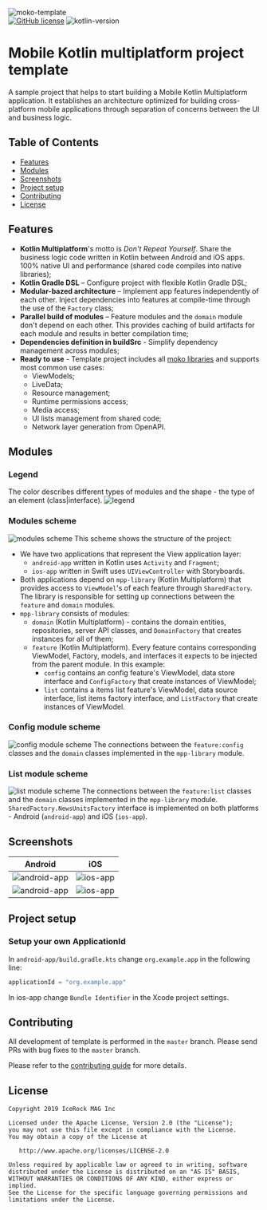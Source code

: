 ![moko-template](https://user-images.githubusercontent.com/5010169/66987007-1bbe9880-f0ea-11e9-8c3c-46b25926794b.png)  
[![GitHub license](https://img.shields.io/badge/license-Apache%20License%202.0-blue.svg?style=flat)](http://www.apache.org/licenses/LICENSE-2.0) ![kotlin-version](https://img.shields.io/badge/kotlin-1.3.50-orange)

# Mobile Kotlin multiplatform project template

A sample project that helps to start building a Mobile Kotlin Multiplatform application. It establishes an architecture optimized for building cross-platform mobile applications through separation of concerns between the UI and business logic.

## Table of Contents

- [Features](#features)
- [Modules](#modules)
- [Screenshots](#screenshots)
- [Project setup](#project-setup)
- [Contributing](#contributing)
- [License](#license)

## Features

- **Kotlin Multiplatform**'s motto is *Don't Repeat Yourself*. Share the business logic code written in Kotlin between Android and iOS apps. 100% native UI and performance (shared code compiles into native libraries);
- **Kotlin Gradle DSL** – Configure project with flexible Kotlin Gradle DSL;
- **Modular-bazed architecture** – Implement app features independently of each other. Inject dependencies into features at compile-time through the use of the `Factory` class;
- **Parallel build of modules** – Feature modules and the `domain` module don't depend on each other. This provides caching of build artifacts for each module and results in better compilation time;
- **Dependencies definition in buildSrc** - Simplify dependency management across modules;
- **Ready to use** - Template project includes all [moko libraries](https://moko.icerock.dev) and supports most common use cases:
  - ViewModels;
  - LiveData;
  - Resource management;
  - Runtime permissions access;
  - Media access;
  - UI lists management from shared code;
  - Network layer generation from OpenAPI.

## Modules
### Legend
The color describes different types of modules and the shape - the type of an element (class|interface).
![legend](https://user-images.githubusercontent.com/5010169/66910970-cd51c100-f039-11e9-9dfa-775a39b0d748.jpg)

### Modules scheme
![modules scheme](https://user-images.githubusercontent.com/5010169/67163239-30629100-f375-11e9-9b10-fbcc3d3ea0bb.jpg)
This scheme shows the structure of the project:  

- We have two applications that represent the View application layer:
  - `android-app` written in Kotlin uses `Activity` and `Fragment`;
  - `ios-app` written in Swift uses `UIViewController` with Storyboards.
- Both applications depend on `mpp-library` (Kotlin Multiplatform) that provides access to `ViewModel`'s of each feature through `SharedFactory`. The library is responsible for setting up connections between the `feature` and `domain` modules.
- `mpp-library` consists of modules:
  - `domain` (Kotlin Multiplatform) - contains the domain entities, repositories, server API classes, and `DomainFactory` that creates instances for all of them;
  - `feature` (Kotlin Multiplatform). Every feature contains corresponding ViewModel, Factory, models, and interfaces it expects to be injected from the parent module. In this example:
    - `config` contains an config feature's ViewModel, data store interface and `ConfigFactory` that create instances of ViewModel;
    - `list` contains a items list feature's ViewModel, data source interface, list items factory interface, and `ListFactory` that create instances of ViewModel.

### Config module scheme
![config module scheme](https://user-images.githubusercontent.com/5010169/67163238-2e98cd80-f375-11e9-8747-1b50be5bdbfb.jpg)
The connections between the `feature:config` classes and the `domain` classes implemented in the `mpp-library` module.

### List module scheme
![list module scheme](https://user-images.githubusercontent.com/5010169/67163236-2e003700-f375-11e9-8c79-1b9ec96db26b.jpg)
The connections between the `feature:list` classes and the `domain` classes implemented in the `mpp-library` module.  
`SharedFactory.NewsUnitsFactory` interface is implemented on both platforms - Android (`android-app`) and iOS (`ios-app`).

## Screenshots

|Android|iOS|
|---|---|
|![android-app](https://user-images.githubusercontent.com/5010169/66911569-f9ba0d00-f03a-11e9-80b0-d4992bf61fbe.png)|![ios-app](https://user-images.githubusercontent.com/5010169/66911572-fa52a380-f03a-11e9-8425-19014e14c7b8.png)|
|![android-app](https://user-images.githubusercontent.com/5010169/66911571-fa52a380-f03a-11e9-9470-ea3dc05a6dff.png)|![ios-app](https://user-images.githubusercontent.com/5010169/66911574-fa52a380-f03a-11e9-9f67-a1a48865bf97.png)|

## Project setup

### Setup your own ApplicationId

In `android-app/build.gradle.kts` change `org.example.app` in the following line:
```kotlin
applicationId = "org.example.app"
```
In ios-app change `Bundle Identifier` in the Xcode project settings.

## Contributing

All development of template is performed in the `master` branch. Please send PRs with bug fixes to the `master` branch.

Please refer to the [contributing guide](CONTRIBUTING.md) for more details.

## License

    Copyright 2019 IceRock MAG Inc
    
    Licensed under the Apache License, Version 2.0 (the "License");
    you may not use this file except in compliance with the License.
    You may obtain a copy of the License at
    
       http://www.apache.org/licenses/LICENSE-2.0
    
    Unless required by applicable law or agreed to in writing, software
    distributed under the License is distributed on an "AS IS" BASIS,
    WITHOUT WARRANTIES OR CONDITIONS OF ANY KIND, either express or implied.
    See the License for the specific language governing permissions and
    limitations under the License.
